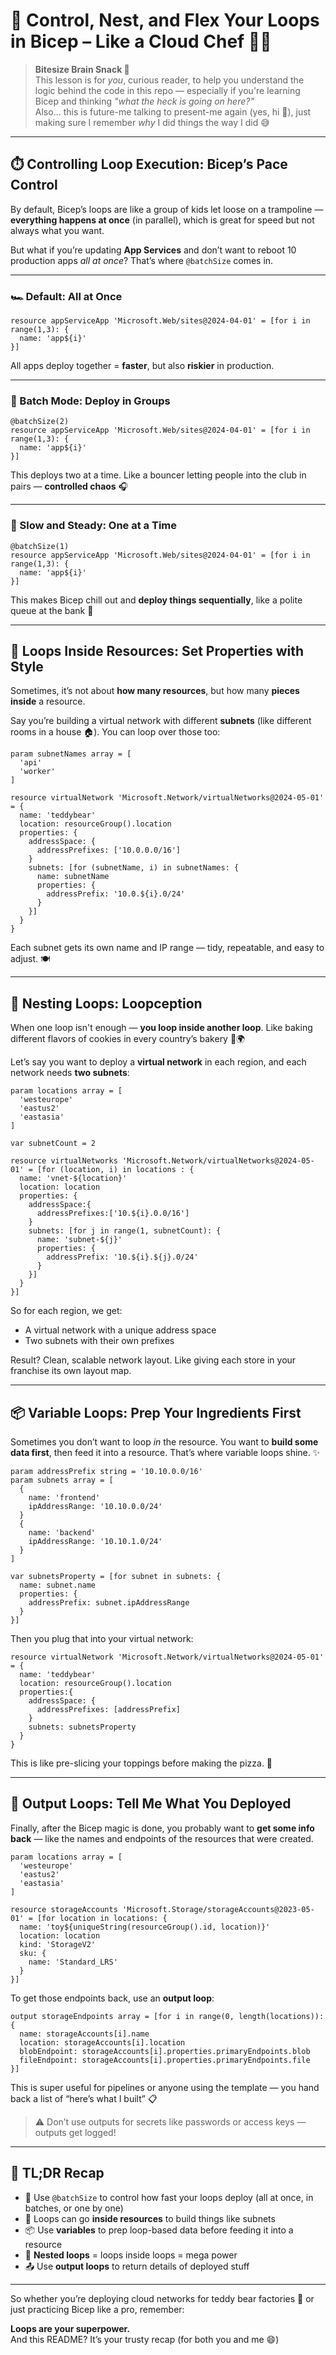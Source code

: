 # 🧱 Control, Nest, and Flex Your Loops in Bicep – Like a Cloud Chef 👨‍🍳

> **Bitesize Brain Snack 🍿**  
This lesson is for *you*, curious reader, to help you understand the logic behind the code in this repo — especially if you're learning Bicep and thinking *"what the heck is going on here?"*  
Also… this is future-me talking to present-me again (yes, hi 👋), just making sure I remember *why* I did things the way I did 😅

---

## ⏱️ Controlling Loop Execution: Bicep’s Pace Control

By default, Bicep’s loops are like a group of kids let loose on a trampoline — **everything happens at once** (in parallel), which is great for speed but not always what you want.

But what if you’re updating **App Services** and don’t want to reboot 10 production apps *all at once*? That’s where `@batchSize` comes in.

---

### 🏎️ Default: All at Once

```bicep
resource appServiceApp 'Microsoft.Web/sites@2024-04-01' = [for i in range(1,3): {
  name: 'app${i}'
}]
```

All apps deploy together = **faster**, but also **riskier** in production.

---

### 🧃 Batch Mode: Deploy in Groups

```bicep
@batchSize(2)
resource appServiceApp 'Microsoft.Web/sites@2024-04-01' = [for i in range(1,3): {
  name: 'app${i}'
}]
```

This deploys two at a time. Like a bouncer letting people into the club in pairs — **controlled chaos** 🎧

---

### 🐢 Slow and Steady: One at a Time

```bicep
@batchSize(1)
resource appServiceApp 'Microsoft.Web/sites@2024-04-01' = [for i in range(1,3): {
  name: 'app${i}'
}]
```

This makes Bicep chill out and **deploy things sequentially**, like a polite queue at the bank 🏦

---

## 🧱 Loops Inside Resources: Set Properties with Style

Sometimes, it’s not about **how many resources**, but how many **pieces inside** a resource.

Say you’re building a virtual network with different **subnets** (like different rooms in a house 🏠). You can loop over those too:

```bicep
param subnetNames array = [
  'api'
  'worker'
]

resource virtualNetwork 'Microsoft.Network/virtualNetworks@2024-05-01' = {
  name: 'teddybear'
  location: resourceGroup().location
  properties: {
    addressSpace: {
      addressPrefixes: ['10.0.0.0/16']
    }
    subnets: [for (subnetName, i) in subnetNames: {
      name: subnetName
      properties: {
        addressPrefix: '10.0.${i}.0/24'
      }
    }]
  }
}
```

Each subnet gets its own name and IP range — tidy, repeatable, and easy to adjust. 🍽️

---

## 🧬 Nesting Loops: Loopception

When one loop isn't enough — **you loop inside another loop**. Like baking different flavors of cookies in every country’s bakery 🍪🌍

Let’s say you want to deploy a **virtual network** in each region, and each network needs **two subnets**:

```bicep
param locations array = [
  'westeurope'
  'eastus2'
  'eastasia'
]

var subnetCount = 2

resource virtualNetworks 'Microsoft.Network/virtualNetworks@2024-05-01' = [for (location, i) in locations : {
  name: 'vnet-${location}'
  location: location
  properties: {
    addressSpace:{
      addressPrefixes:['10.${i}.0.0/16']
    }
    subnets: [for j in range(1, subnetCount): {
      name: 'subnet-${j}'
      properties: {
        addressPrefix: '10.${i}.${j}.0/24'
      }
    }]
  }
}]
```

So for each region, we get:
- A virtual network with a unique address space
- Two subnets with their own prefixes

Result? Clean, scalable network layout. Like giving each store in your franchise its own layout map.

---

## 📦 Variable Loops: Prep Your Ingredients First

Sometimes you don’t want to loop *in* the resource. You want to **build some data first**, then feed it into a resource. That’s where variable loops shine. ✨

```bicep
param addressPrefix string = '10.10.0.0/16'
param subnets array = [
  {
    name: 'frontend'
    ipAddressRange: '10.10.0.0/24'
  }
  {
    name: 'backend'
    ipAddressRange: '10.10.1.0/24'
  }
]

var subnetsProperty = [for subnet in subnets: {
  name: subnet.name
  properties: {
    addressPrefix: subnet.ipAddressRange
  }
}]
```

Then you plug that into your virtual network:

```bicep
resource virtualNetwork 'Microsoft.Network/virtualNetworks@2024-05-01' = {
  name: 'teddybear'
  location: resourceGroup().location
  properties:{
    addressSpace: {
      addressPrefixes: [addressPrefix]
    }
    subnets: subnetsProperty
  }
}
```

This is like pre-slicing your toppings before making the pizza. 🍕

---

## 🛬 Output Loops: Tell Me What You Deployed

Finally, after the Bicep magic is done, you probably want to **get some info back** — like the names and endpoints of the resources that were created.

```bicep
param locations array = [
  'westeurope'
  'eastus2'
  'eastasia'
]

resource storageAccounts 'Microsoft.Storage/storageAccounts@2023-05-01' = [for location in locations: {
  name: 'toy${uniqueString(resourceGroup().id, location)}'
  location: location
  kind: 'StorageV2'
  sku: {
    name: 'Standard_LRS'
  }
}]
```

To get those endpoints back, use an **output loop**:

```bicep
output storageEndpoints array = [for i in range(0, length(locations)): {
  name: storageAccounts[i].name
  location: storageAccounts[i].location
  blobEndpoint: storageAccounts[i].properties.primaryEndpoints.blob
  fileEndpoint: storageAccounts[i].properties.primaryEndpoints.file
}]
```

This is super useful for pipelines or anyone using the template — you hand back a list of “here’s what I built” 📋

> ⚠️ Don’t use outputs for secrets like passwords or access keys — outputs get logged!

---

## 🎯 TL;DR Recap

- 🧠 Use `@batchSize` to control how fast your loops deploy (all at once, in batches, or one by one)
- 🔁 Loops can go **inside resources** to build things like subnets
- 📦 Use **variables** to prep loop-based data before feeding it into a resource
- 🧬 **Nested loops** = loops inside loops = mega power
- 📤 Use **output loops** to return details of deployed stuff

---

So whether you’re deploying cloud networks for teddy bear factories 🧸 or just practicing Bicep like a pro, remember:

**Loops are your superpower.**  
And this README? It’s your trusty recap (for both you and me 😄)
